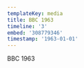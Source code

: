 ```yaml
---
templateKey: media
title: BBC 1963
timeline: '3'
embed: '308779346'
timestamp: '1963-01-01'
---
```

BBC 1963
